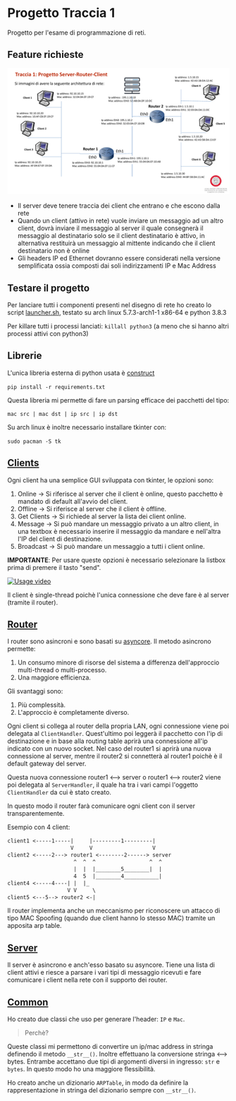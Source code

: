 # Progetto Traccia 1

Progetto per l'esame di programmazione di reti.

## Feature richieste

![](./design.png)

* Il server deve tenere traccia dei client che entrano e che escono dalla rete
* Quando un client (attivo in rete) vuole inviare un messaggio ad un altro client, dovrà
inviare il messaggio al server il quale consegnerà il messaggio al destinatario solo se il
client destinatario è attivo, in alternativa restituirà un messaggio al mittente indicando
che il client destinatario non è online
* Gli headers IP ed Ethernet dovranno essere considerati nella versione semplificata
ossia composti dai soli indirizzamenti IP e Mac Address

## Testare il progetto

Per lanciare tutti i componenti presenti nel disegno di rete ho creato lo script
[launcher.sh](./launcher.sh), testato su arch linux 5.7.3-arch1-1 x86-64 e python 3.8.3

Per killare tutti i processi lanciati: `killall python3` (a meno che si hanno altri
processi attivi con python3)

## Librerie

L'unica libreria esterna di python usata è [construct](https://pypi.org/project/construct/)

`pip install -r requirements.txt`

Questa libreria mi permette di fare un parsing efficace dei pacchetti del tipo:

```
mac src | mac dst | ip src | ip dst
```

Su arch linux è inoltre necessario installare tkinter con:

`sudo pacman -S tk`

## [Clients](./client-args.py)

Ogni client ha una semplice GUI sviluppata con tkinter, le opzioni sono:

1. Online -> Si riferisce al server che il client è online, questo pacchetto è mandato di default all'avvio del client.
2. Offline -> Si riferisce al server che il client è offline.
3. Get Clients -> Si richiede al server la lista dei client online.
4. Message -> Si può mandare un messaggio privato a un altro client, in una textbox è necessario inserire il messaggio da mandare e nell'altra l'IP del client di destinazione.
5. Broadcast -> Si può mandare un messaggio a tutti i client online.

**IMPORTANTE**: Per usare queste opzioni è necessario selezionare la listbox prima di premere il tasto "send".

[![Usage video]()](https://vimeo.com/432428646)

Il client è single-thread poichè l'unica connessione che deve fare è al server (tramite il router).

## [Router](./router1.py)

I router sono asincroni e sono basati su [asyncore](https://docs.python.org/3/library/asyncore.html).
Il metodo asincrono permette:

1. Un consumo minore di risorse del sistema a differenza dell'approccio multi-thread o multi-processo.
2. Una maggiore efficienza.

Gli svantaggi sono:

1. Più complessità.
2. L'approccio è completamente diverso.

Ogni client si collega al router della propria LAN, ogni connessione viene poi delegata al `ClientHandler`.
Quest'ultimo poi leggerà il pacchetto con l'ip di destinazione e in base alla
routing table aprirà una connessione all'ip indicato con un nuovo socket.
Nel caso del router1 si aprirà una nuova connessione al server, mentre il router2
si connetterà al router1 poichè è il default gateway del server.

Questa nuova connessione router1 <--> server o router1 <--> router2 viene poi
delegata al `ServerHandler`, il quale ha tra i vari campi l'oggetto `ClientHandler`
da cui è stato creato.

In questo modo il router farà comunicare ogni client con il server transparentemente.

Esempio con 4 client:

```
client1 <-----1-----|     |---------1---------|
                    V     V                   V
client2 <-----2---> router1 <--------2------> server
                     ^  ^  ^                 ^  ^
                     |  |  |________5________|  |
                     4  5  |________4___________|
client4 <-----4----| |  |_
                   V V     \
client5 <---5--> router2 <-|
```

Il router implementa anche un meccanismo per riconoscere un attacco di tipo MAC
Spoofing (quando due client hanno lo stesso MAC) tramite un apposita arp table.

## [Server](./server.py)

Il server è asincrono e anch'esso basato su asyncore. Tiene una lista di client
attivi e riesce a parsare i vari tipi di messaggio ricevuti e fare comunicare i
client nella rete con il supporto dei router.

## [Common](./common.py)

Ho creato due classi che uso per generare l'header: `IP` e `Mac`.

> Perchè?

Queste classi mi permettono di convertire un ip/mac address in stringa definendo il
metodo `__str__()`. Inoltre effettuano la conversione stringa <--> bytes. Entrambe
accettano due tipi di argomenti diversi in ingresso: `str` e `bytes`.
In questo modo ho una maggiore flessibilità.

Ho creato anche un dizionario `ARPTable`, in modo da definire la rappresentazione
in stringa del dizionario sempre con `__str__()`.

